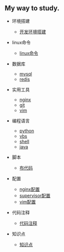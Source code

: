 ## My way to study.

* 环境搭建
    * [开发环境搭建](interface/environ.md)

* linux命令
    * [linux命令](interface/linux.md)

* 数据库
    * [mysql](database/mysql.md)
    * [redis](database/redis.md)

* 实用工具
    * [nginx](tools/nginx.md)
    * [git](tools/git.md)
    * [vim](tools/vim.md)

* 编程语言
    * [python](program/python.md)
    * [vbs](program/vbs.md)
    * [shell](program/shell.md)
    * [java](program/java.md)

* 脚本
    * [布代码](scripts/deploy_script.md)

* 配置
    * [nginx配置](conf/nginx_conf.md)
    * [supervisor配置](conf/supervisor_conf.md)
    * [vim配置](conf/vim_conf.md)

* 代码注释
    * [代码注释](interface/annotate.md)

* 知识点
    * [知识点](interface/knowledge.md)
